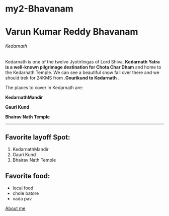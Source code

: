 # my2-Bhavanam

# Varun Kumar Reddy Bhavanam
###### Kedarnath

Kedarnath is one of the twelve Jyotirlingas of Lord Shiva. **Kedarnath Yatra is a well-known pilgrimage destination for Chota Char Dham** and home to the Kedarnath Temple. We can see a beautiful snow fall over there and we should trek for 24KMS from .**Gourikund to Kedarnath** .

The places to cover in Kedarnath are:

**KedarnathMandir**

**Gauri Kund**

**Bhairav Nath Temple**

***

##  Favorite layoff Spot:

 1. KedarnathMandir
 2. Gauri Kund
 3. Bhairav Nath Temple

 ##  Favorite food:

 * local food
 * chole batore
 * vada pav

[About me](MyStats.md)